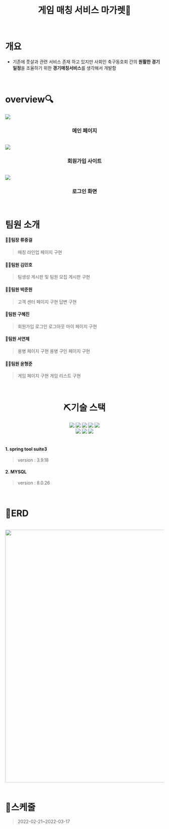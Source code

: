 # <div align="center">게임 매칭 서비스 마가렛🍪</div>
<br>

# 개요
  * 기존에 풋살과 관련 서비스 존재 하고 있지만 사회인 축구동호회 간의 **원활한 경기일정**을 조율하기 위한 **경기매칭서비스**를 생각해서 개발함
<br>

# overview🔍

 <img src=https://user-images.githubusercontent.com/88082341/158760694-8887449a-e872-4461-89ee-8767aa018bf4.PNG>
  <div align=center><h3>메인 페이지</h3></div>
    <br>
 <img src=https://user-images.githubusercontent.com/88082341/158760670-aafe1e2e-b051-42ac-9831-fff62570b700.PNG>
    <div align=center><h3>회원가입 사이트</h3></div>
       <br>
 <img src=https://user-images.githubusercontent.com/88082341/158760670-aafe1e2e-b051-42ac-9831-fff62570b700.PNG>     
  <div align=center><h3>로그인 화면</h3></div>
       <br>


# 팀원 소개
#### 🙆‍♂️팀장 류중걸
>매칭 라인업 페이지 구현

#### 🧏‍♂️팀원 김민호
  >팀생성 게시판 및 팀원 모집 게시판 구현
#### 💁‍♂️팀원 박준원
  >고객 센터 페이지 구현 답변 구현
#### 🧏‍팀원 구혜진
  >회원가입 로그인 로그아웃 마이 페이지 구현
#### 💁‍팀원 서연제
  >용병 페이지 구현 용병 구인 페이지 구현
#### 🙎‍♂️팀원 윤형준
  >게임 페이지 구현 게임 리스트 구현

</br>
 <div align=center><h1>⛏기술 스택</h1></div>
<div align=center> 

  <img src="https://img.shields.io/badge/JAVA-007396?style=for-the-badge&logo=java&logoColor=white">
    <img src="https://img.shields.io/badge/html5-E34F26?style=for-the-badge&logo=html5&logoColor=white">
<img src="https://img.shields.io/badge/css-1572B6?style=for-the-badge&logo=css3&logoColor=white">
<img src="https://img.shields.io/badge/javascript-F7DF1E?style=for-the-badge&logo=javascript&logoColor=black">
<img src="https://img.shields.io/badge/jquery-0769AD?style=for-the-badge&logo=jquery&logoColor=white">
<br>
<img src="https://img.shields.io/badge/mysql-4479A1?style=for-the-badge&logo=mysql&logoColor=white">
<img src="https://img.shields.io/badge/spring-6DB33F?style=for-the-badge&logo=spring&logoColor=white">
<img src="https://img.shields.io/badge/bootstrap-7952B3?style=for-the-badge&logo=bootstrap&logoColor=white">

</div>
<br>
 
   #### 1. spring tool suite3
   > version : 3.9.18

   #### 2. MYSQL 
   >  version : 8.0.26

</br>
<h1>💾ERD</h1>
<br>
  <div align="center">
  <img src=https://user-images.githubusercontent.com/88082341/158753987-f6aa0db2-f2b6-45b5-9bbe-48006fc6fe81.png width="1000" height="800"/>
  </div>
  <br>
  
# 📅스케줄

>2022-02-21~2022-03-17

 
